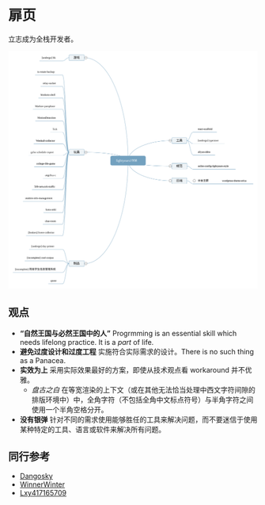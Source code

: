 # 扉页

立志成为全栈开发者。

![Introuduction of Me](lightyears1998.svg)

## 观点

- **“自然王国与必然王国中的人”** Progrmming is an essential skill which needs lifelong practice. It is a *part* of life.
- **避免过度设计和过度工程** 实施符合实际需求的设计。There is no such thing as a Panacea.
- **实效为上** 采用实际效果最好的方案，即使从技术观点看 workaround 并不优雅。
  - *盘古之白* 在等宽渲染的上下文（或在其他无法恰当处理中西文字符间隙的排版环境中）中，全角字符（不包括全角中文标点符号）与半角字符之间使用一个半角空格分开。
- **没有银弹** 针对不同的需求使用能够胜任的工具来解决问题，而不要迷信于使用某种特定的工具、语言或软件来解决所有问题。

## 同行参考

- [Dangosky](https://notes.dangosky.com/)
- [WinnerWinter](https://notes.winnerwinter.com/)
- [Lxy417165709](https://github.com/Lxy417165709/Notes)
